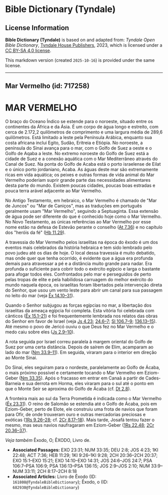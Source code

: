 # Bible Dictionary (Tyndale)

## License Information

**Bible Dictionary (Tyndale)** is based on and adapted from: _Tyndale Open Bible Dictionary_, [Tyndale House Publishers](https://tyndaleopenresources.com/), 2023, which is licensed under a [CC BY-SA 4.0 license](https://creativecommons.org/licenses/by-sa/4.0/legalcode.en).

This markdown version (created `2025-10-16`) is provided under the same license.



--------------------------------

## Mar Vermelho (id: 717258)

MAR VERMELHO
============

O braço do Oceano Índico se estende para o noroeste, situado entre os continentes da África e da Ásia. É um corpo de água longo e estreito, com cerca de 2\.172,2 quilômetros de comprimento e uma largura média de 289,6 quilômetros. Está limitado a leste pela Península Arábica, enquanto sua costa africana inclui Egito, Sudão, Eritreia e Etiópia. No noroeste, a península do Sinai avança para o mar, com o Golfo de Suez a oeste e o Golfo de Aqaba a leste. No extremo noroeste do Golfo de Suez está a cidade de Suez e a conexão aquática com o Mar Mediterrâneo através do Canal de Suez. Na ponta do Golfo de Acaba está o porto israelense de Eilat e o único porto jordaniano, Acaba. As águas deste mar são extremamente ricas em vida aquática; os peixes e outras formas de vida animal do Mar Vermelho poderiam suprir grande parte das necessidades alimentares desta parte do mundo. Existem poucas cidades, poucas boas estradas e pouca terra arável adjacente ao Mar Vermelho.

No Antigo Testamento, em hebraico, o Mar Vermelho é chamado de "Mar de Juncos" ou "Mar de Caniços", mas as traduções em português geralmente usam "Mar Vermelho", seguindo a Septuaginta. Essa extensão de água pode ser diferente do que é conhecido hoje como o Mar Vermelho. No Novo Testamento, as únicas referências ao Mar Vermelho por esse nome estão na defesa de Estevão perante o conselho ([At 7\.36](https://ref.ly/Acts7:36)) e no capítulo dos "heróis da fé" ([Hb 11\.29](https://ref.ly/Heb11:29)).

A travessia do Mar Vermelho pelos israelitas na época do êxodo é um dos eventos mais celebrados da história hebraica e tem sido lembrado pelo povo judeu até os dias de hoje. O local dessa travessia é muito debatido, mas onde quer que tenha ocorrido, é evidente que a água era profunda demais para atravessar a pé e a distância muito grande para nadar. Era profunda o suficiente para cobrir todo o exército egípcio e larga o bastante para afogar todos eles. Confrontados pelo mar e perseguidos de perto pelas tropas de elite e pela habilidosa carruagem do melhor exército do mundo naquela época, os israelitas foram libertados pela intervenção direta do Senhor, que usou um vento leste para abrir um canal para sua passagem no leito do mar (veja [Êx 14\.10–31](https://ref.ly/Exod14:10-Exod14:31)).

Quando o Senhor subjugou as forças egípcias no mar, a libertação dos israelitas da ameaça egípcia foi completa. Esta vitória foi celebrada com cânticos ([Êx 15\.1–21](https://ref.ly/Exod15:1-Exod15:21)) e foi frequentemente lembrada nos relatos das obras do Senhor em favor de Israel (veja [Js 4\.23](https://ref.ly/Josh4:23); [24\.6–7](https://ref.ly/Josh24:6-Josh24:7); [Sl 106\.7–9](https://ref.ly/Ps106:7-Ps106:9); [136\.13–15](https://ref.ly/Ps136:13-Ps136:15)). Até mesmo o povo de Jericó ouviu o que Deus fez no Mar Vermelho e o medo caiu sobre eles ([Js 2\.9–10](https://ref.ly/Josh2:9-Josh2:10)).

A rota seguida por Israel correu paralela à margem oriental do Golfo de Suez por uma certa distância. Depois de saírem de Elim, acamparam ao lado do mar ([Nm 33\.9–11](https://ref.ly/Num33:9-Num33:11)). Em seguida, viraram para o interior em direção ao Monte Sinai.

Do Sinai, eles seguiram para o nordeste, paralelamente ao Golfo de Ácaba, o mais próximo possível e certamente tocando o Mar Vermelho em Eziom\-Geber ([Nm 33\.35](https://ref.ly/Num33:35)). Após o fracasso em entrar em Canaã a partir de Cades\-Barneia e sua derrota em Horma, eles viraram para o sul até o ponto em que o Monte Seir se aproxima do Golfo de Ácaba (cf. [Dt 2\.8](https://ref.ly/Deut2:8)).

A fronteira mais ao sul da Terra Prometida é indicada como o Mar Vermelho ([Êx 23\.31](https://ref.ly/Exod23:31)). O reino de Salomão se estendia até o Golfo de Ácaba, pois em Eziom\-Geber, perto de Elote, ele construiu uma frota de navios que foram para Ofir, de onde trouxeram ouro e outras mercadorias preciosas e exóticas ([1Rs 9\.26–28](https://ref.ly/1Kgs9:26-1Kgs9:28); cf. [2Cr 8\.17–18](https://ref.ly/2Chr8:17-2Chr8:18)). Mais tarde, Josafá tentou fazer o mesmo, mas seus navios naufragaram em Eziom\-Geber ([1Rs 22\.48](https://ref.ly/1Kgs22:48); [2Cr 20\.36–37](https://ref.ly/2Chr20:36-2Chr20:37)).

*Veja também* Êxodo, O; ÊXODO, Livro de.

* **Associated Passages:** EXO 23:31; NUM 33:35; DEU 2:8; JOS 4:23; 1KI 22:48; ACT 7:36; HEB 11:29; 1KI 9:26–1KI 9:28; 2CH 20:36–2CH 20:37; EXO 15:1–EXO 15:21; EXO 14:10–EXO 14:31; JOS 24:6–JOS 24:7; PSA 106:7–PSA 106:9; PSA 136:13–PSA 136:15; JOS 2:9–JOS 2:10; NUM 33:9–NUM 33:11; 2CH 8:17–2CH 8:18
* **Associated Articles:** Livro de Êxodo (ID: `161808@TyndaleBibleDictionary`); Êxodo, o (ID: `682930@TyndaleBibleDictionary`)

